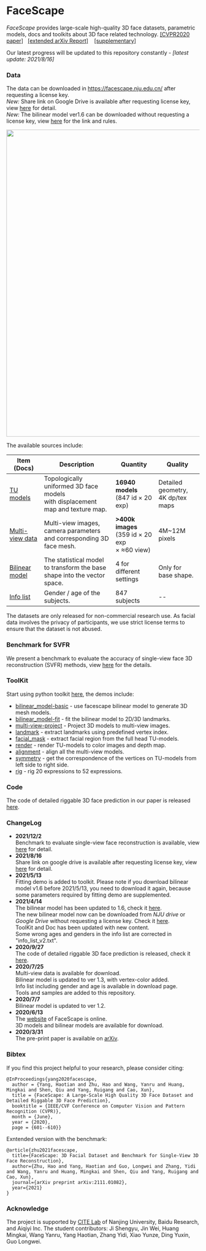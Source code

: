 # FaceScape

*FaceScape* provides large-scale high-quality 3D face datasets, parametric models, docs and toolkits about 3D face related technology. [[CVPR2020 paper]](https://openaccess.thecvf.com/content_CVPR_2020/papers/Yang_FaceScape_A_Large-Scale_High_Quality_3D_Face_Dataset_and_Detailed_CVPR_2020_paper.pdf) &nbsp;&nbsp;[[extended arXiv Report]](https://arxiv.org/pdf/2111.01082.pdf) &nbsp;&nbsp; [[supplementary]](https://openaccess.thecvf.com/content_CVPR_2020/supplemental/Yang_FaceScape_A_Large-Scale_CVPR_2020_supplemental.zip)

Our latest progress will be updated to this repository constantly - *[latest update: 2021/8/16]*

### Data

The data can be downloaded in https://facescape.nju.edu.cn/ after requesting a license key.  
*New:* Share link on Google Drive is available after requesting license key, view [here](https://github.com/zhuhao-nju/facescape/blob/master/doc/facescape_googledrive.md) for detail.  
*New:* The bilinear model ver1.6 can be downloaded without requesting a license key, view [here](https://github.com/zhuhao-nju/facescape/blob/master/doc/external_link_fsbm.md) for the link and rules.

<img src="/figures/facescape_all.jpg" width="800">

The available sources include:

| Item (Docs)              | Description                                                         | Quantity                                         | Quality |
|-------------------|---------------------------------------------------------------------|------------------------------------------------|---------|
| [TU models](/doc/doc_tu_model.md) | Topologically uniformed 3D face models <br>with displacement map and texture map. | **16940 models** <br>(847 id × 20 exp)       |  Detailed geometry, <br>4K dp/tex maps |
| [Multi-view data](/doc/doc_mview_model.md) | Multi-view images, camera parameters <br>and corresponding 3D face mesh. | **>400k images** <br>(359 id × 20 exp <br>× ≈60 view)|  4M~12M pixels       |
| [Bilinear model](/doc/doc_bilinear_model.md) | The statistical model to transform the base <br>shape into the vector space.  |   4 for different settings      |    Only for base shape.    |
| [Info list](/doc/doc_tu_model.md)         | Gender / age of the subjects.                                        |   847 subjects   |    --    |

The datasets are only released for non-commercial research use.  As facial data involves the privacy of participants, we use strict license terms to ensure that the dataset is not abused.

### Benchmark for SVFR
We present a benchmark to evaluate the accuracy of single-view face 3D reconstruction (SVFR) methods, view [here](/benchmark/README.md) for the details.

### ToolKit
Start using python toolkit [here](/toolkit/README.md), the demos include:

* [bilinear_model-basic](https://nbviewer.jupyter.org/github/zhuhao-nju/facescape/blob/master/toolkit/demo_bilinear_basic.ipynb) - use facescape bilinear model to generate 3D mesh models.
* [bilinear_model-fit](https://nbviewer.jupyter.org/github/zhuhao-nju/facescape/blob/master/toolkit/demo_bilinear_fit.ipynb) - fit the bilinear model to 2D/3D landmarks.
* [multi-view-project](https://nbviewer.jupyter.org/github/zhuhao-nju/facescape/blob/master/toolkit/demo_mview_projection.ipynb) - Project 3D models to multi-view images.
* [landmark](https://nbviewer.jupyter.org/github/zhuhao-nju/facescape/blob/master/toolkit/demo_landmark.ipynb) - extract landmarks using predefined vertex index.
* [facial_mask](https://nbviewer.jupyter.org/github/zhuhao-nju/facescape/blob/master/toolkit/demo_mask.ipynb) - extract facial region from the full head TU-models.
* [render](https://nbviewer.jupyter.org/github/zhuhao-nju/facescape/blob/master/toolkit/demo_render.ipynb) - render TU-models to color images and depth map.
* [alignment](https://nbviewer.jupyter.org/github/zhuhao-nju/facescape/blob/master/toolkit/demo_align.ipynb) - align all the multi-view models.
* [symmetry](https://nbviewer.jupyter.org/github/zhuhao-nju/facescape/blob/master/toolkit/demo_symmetry.ipynb) - get the correspondence of the vertices on TU-models from left side to right side.
* [rig](https://nbviewer.jupyter.org/github/zhuhao-nju/facescape/blob/master/toolkit/demo_rig.ipynb) - rig 20 expressions to 52 expressions.


### Code
The code of detailed riggable 3D face prediction in our paper is released [here](https://github.com/yanght321/Detailed3DFace.git).

### ChangeLog
* **2021/12/2** <br>
Benchmark to evaluate single-view face reconstruction is available, view [here](https://github.com/zhuhao-nju/facescape/blob/master/benchmark/README.md) for detail.
* **2021/8/16** <br>
Share link on google drive is available after requesting license key, view [here](https://github.com/zhuhao-nju/facescape/blob/master/doc/facescape_googledrive.md) for detail.
* **2021/5/13** <br>
Fitting demo is added to toolkit. Please note if you download bilinear model v1.6 before 2021/5/13, you need to download it again, because some parameters required by fitting demo are supplemented.
* **2021/4/14** <br>
The bilinear model has been updated to 1.6, check it [here](/doc/doc_bilinear_model.md).<br>
The new bilinear model now can be downloaded from *NJU drive* or *Google Drive* without requesting a license key. Check it [here](/doc/external_link_fsbm.md).<br>
ToolKit and Doc has been updated with new content.<br>
Some wrong ages and genders in the info list are corrected in "info_list_v2.txt".<br>
* **2020/9/27** <br>
The code of detailed riggable 3D face prediction is released, check it [here](https://github.com/yanght321/Detailed3DFace.git).<br>
* **2020/7/25** <br>
Multi-view data is available for download.<br>
Bilinear model is updated to ver 1.3, with vertex-color added.<br>
Info list including gender and age is available in download page.<br>
Tools and samples are added to this repository.<br>
* **2020/7/7** <br>
Bilinear model is updated to ver 1.2.
* **2020/6/13** <br>
The [website]((https://facescape.nju.edu.cn/)) of FaceScape is online. <br>3D models and bilinear models are available for download.<br>
* **2020/3/31** <br>
The pre-print paper is available on [arXiv](https://arxiv.org/abs/2003.13989).<br>

### Bibtex
If you find this project helpful to your research, please consider citing:

```
@InProceedings{yang2020facescape,
  author = {Yang, Haotian and Zhu, Hao and Wang, Yanru and Huang, Mingkai and Shen, Qiu and Yang, Ruigang and Cao, Xun},
  title = {FaceScape: A Large-Scale High Quality 3D Face Dataset and Detailed Riggable 3D Face Prediction},
  booktitle = {IEEE/CVF Conference on Computer Vision and Pattern Recognition (CVPR)},
  month = {June},
  year = {2020},
  page = {601--610}}
```

Exntended version with the benchmark:
```
@article{zhu2021facescape,
  title={FaceScape: 3D Facial Dataset and Benchmark for Single-View 3D Face Reconstruction},
  author={Zhu, Hao and Yang, Haotian and Guo, Longwei and Zhang, Yidi and Wang, Yanru and Huang, Mingkai and Shen, Qiu and Yang, Ruigang and Cao, Xun},
  journal={arXiv preprint arXiv:2111.01082},
  year={2021}
}
```

### Acknowledge
The project is supported by [CITE Lab](https://cite.nju.edu.cn/) of Nanjing University, Baidu Research, and Aiqiyi Inc.  The student contributors: Ji Shengyu, Jin Wei, Huang Mingkai, Wang Yanru, Yang Haotian, Zhang Yidi, Xiao Yunze, Ding Yuxin, Guo Longwei.
